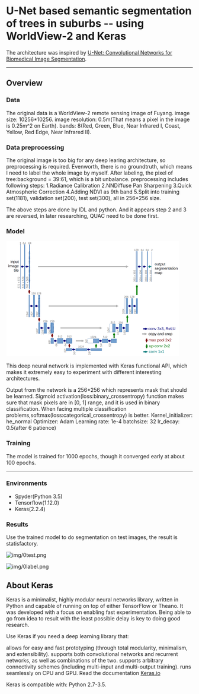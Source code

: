 # U-Net based semantic segmentation of trees in suburbs -- using WorldView-2 and Keras

The architecture was inspired by [U-Net: Convolutional Networks for Biomedical Image Segmentation](http://lmb.informatik.uni-freiburg.de/people/ronneber/u-net/).

---

## Overview

### Data

The original data is a WorldView-2 remote sensing image of Fuyang.
image size: 10256*10256.
image resolution: 0.5m(That means a pixel in the image is 0.25m^2 on Earth).
bands: 8(Red, Green, Blue, Near Infrared I, Coast, Yellow, Red Edge, Near Infrared II).

### Data preprocessing

The original image is too big for any deep learing architecture, so preprocessing is required. Evenworth, there is no groundtruth, which means I need to label the whole image by myself. After labeling, the pixel of tree:background = 39:61, which is a bit unbalance.
preprocessing includes following steps:
1.Radiance Calibration
2.NNDiffuse Pan Sharpening
3.Quick Atmospheric Correction
4.Adding NDVI as 9th band
5.Split into training set(1181), validation set(200), test set(300), all in 256*256 size.

The above steps are done by IDL and python. And it appears step 2 and 3 are reversed, in later researching, QUAC need to be done first.

### Model

![img/u-net-architecture.png](img/u-net-architecture.png)

This deep neural network is implemented with Keras functional API, which makes it extremely easy to experiment with different interesting architectures.

Output from the network is a 256*256 which represents mask that should be learned. Sigmoid activation(loss:binary_crossentropy) function
makes sure that mask pixels are in \[0, 1\] range, and it is used in binary classification.
When facing multiple classification problems,softmax(loss:categorical_crossentropy) is better.
Kernel_initializer: he_normal
Optimizer: Adam
Learning rate: 1e-4
batchsize: 32
lr_decay: 0.5(after 6 patience)

### Training

The model is trained for 1000 epochs, though it converged early at about 100 epochs.

---

### Environments

* Spyder(Python 3.5)
* Tensorflow(1.12.0)
* Keras(2.2.4)

### Results

Use the trained model to do segmentation on test images, the result is statisfactory.

![img/0test.png](img/0test.png)

![img/0label.png](img/0label.png)


## About Keras

Keras is a minimalist, highly modular neural networks library, written in Python and capable of running on top of either TensorFlow or Theano. It was developed with a focus on enabling fast experimentation. Being able to go from idea to result with the least possible delay is key to doing good research.

Use Keras if you need a deep learning library that:

allows for easy and fast prototyping (through total modularity, minimalism, and extensibility).
supports both convolutional networks and recurrent networks, as well as combinations of the two.
supports arbitrary connectivity schemes (including multi-input and multi-output training).
runs seamlessly on CPU and GPU.
Read the documentation [Keras.io](http://keras.io/)

Keras is compatible with: Python 2.7-3.5.
